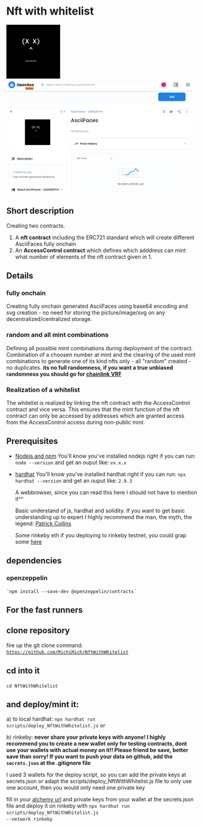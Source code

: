 

# Nft with whitelist

<img src="./gifs/AsciiFaces.gif" width="142" height="142" />

<img src="./img/OpenseaAsciiFAce.png" width="490" height="301" />

## Short description
Creating two contracts.

1. A **nft contract** including the ERC721 standard which will create different AsciiFaces fully onchain
2. An **AccessControl contract** which defines which adddress can mint what number of elements of the nft contract given in 1.


## Details
### fully onchain
Creating fully onchain generated AsciiFaces using base64 encoding and svg creation - no need for storing the picture/image/svg on any decentralized/centralized storage.

### random and all mint combinations
Defining all possible mint combinations during deployment of the contract.
Combination of a choosen number at mint and the clearing of the used mint combinations to generate one of its kind nfts only - all "random" created - no duplicates.
**its no full randomness, if you want a true unbiased randomness you should go for <a href="https://docs.chain.link/docs/chainlink-vrf/">chainlink VRF</a>**

### Realization of a whitelist

The whitelist is realized by linking the nft contract with the AccessControl contract and vice versa. This ensures that the mint function of the nft contract can only be accessed by addresses which are granted access
from the AccessControl access during non-public mint.


## Prerequisites
<ul  dir="auto">
<li><a  href="https://nodejs.org/en/download/"  rel="nofollow">Nodejs and npm</a>
You'll know you've installed nodejs right if you can run:
<code>node --version</code> and get an ouput like: <code>vx.x.x</code>
</ul>
<ul  dir="auto">
<li><a  href="https://hardhat.org/getting-started/"  rel="nofollow">hardhat</a>
You'll know you've installed hardhat right if you can run:
<code>npx hardhat --version</code> and get an ouput like: <code>2.9.3</code>
</ul>
<ul  dir="auto">
A webbrowser, since you can read this here I should not have to  mention it^^
</ul>
<ul  dir="auto">
Basic understand of js, hardhat and solidity. If you want to get basic understanding up to expert I highly recommend
the man, the myth, the legend: <a href="https://www.youtube.com/watch?v=M576WGiDBdQ&t=10s">Patrick Collins</a>
</ul>
<ul  dir="auto">
Some rinkeby eth if you deploying to rinkeby testnet, you could grap some <a href="https://faucets.chain.link/rinkeby">here</a>
</ul>



## dependencies
### openzeppelin
    ´npm install --save-dev @openzeppelin/contracts´


## For the fast runners
## clone repository
fire up the git clone command: <code>https://github.com/MichiMich/NftWithWhitelist</code>
## cd into it
<code>cd NftWithWhitelist</code>

## and deploy/mint it:
a) to local hardhat: <code>npx hardhat run scripts/deploy_NftWithWhitelist.js</code> or

b) rinkeby: 
**never share your private keys with anyone! I highly recommend you to create a new wallet only for testing contracts, dont use your wallets with actual money on it!! Please friend be save, better save than sorry! If you want to push your data on github, add the <code>secrets.json</code> at the .gitignore file**

I used 3 wallets for the deploy script, so you can add the private keys at secrets.json or adapt the scripts/deploy_NftWithWhitelist.js file to only use one account, then you would only need one private key

fill in your <a href="https://www.alchemy.com/">alchemy url</a> and private keys from your wallet at the secrets.json file and deploy it on rinkeby with <code>npx hardhat run scripts/deploy_NftWithWhitelist.js --network rinkeby</code>

    

